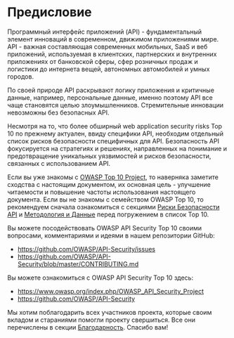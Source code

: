 Предисловие
========

Программный интерфейс приложений (API) - фундаментальный элемент инноваций в современном, движимом приложениями мире. API - важная составляющая современных мобильных, SaaS и веб приложений, используемая в клиентских, партнерских и внутренних приложениях от банковской сферы, сфер розничных продаж и логистики до интернета вещей, автономных автомобилей и умных городов.

По своей природе API раскрывают логику приложения и критичные данные, например, персональные данные, именно поэтому API все чаще становятся целью злоумышленников. Стремительные инновации невозможны без безопасных API.

Несмотря на то, что более обширный web application security risks Top 10 по прежнему актуален, ввиду специфики API, необходим отдельный список рисков безопасности специфичных для API. Безопасность API фокусируется на стратегиях и решениях, направленных на понимание и предотвращение уникальных уязвимостей и рисков безопасности, связанных с использованием API.

Если вы уже знакомы с [OWASP Top 10 Project][1], то наверняка заметите сходства с настоящим документом, их основная цель - улучшение читаемости и повышение частоты использования настоящего документа. Если вы не знакомы с семейством OWASP Top 10, то рекомендуем сначала ознакомиться с секциями [Риски Безопасности API][2] и [Методология и Данные][3] перед погружением в список Top 10.

Вы можете посодействовать OWASP API Security Top 10 своими вопросами, комментариями и идеями в нашем репозитории GitHub:

* https://github.com/OWASP/API-Security/issues
* https://github.com/OWASP/API-Security/blob/master/CONTRIBUTING.md

Вы можете ознакомиться с OWASP API Security Top 10 здесь:

* https://www.owasp.org/index.php/OWASP_API_Security_Project
* https://github.com/OWASP/API-Security

Мы хотим поблагодарить всех участников проекта, которые своим вкладом и стараниями помогли проекту свершиться. Все они перечислены в секции [Благодарность][4]. Спасибо вам!

[1]: https://www.owasp.org/index.php/Category:OWASP_Top_Ten_Project
[2]: ./0x10-api-security-risks.md
[3]: ./0xd0-about-data.md
[4]: ./0xd1-acknowledgments.md
